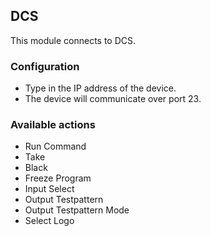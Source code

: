 ## DCS
This module connects to DCS.

### Configuration
* Type in the IP address of the device.
* The device will communicate over port 23.

### Available actions
* Run Command
* Take
* Black
* Freeze Program
* Input Select
* Output Testpattern
* Output Testpattern Mode
* Select Logo